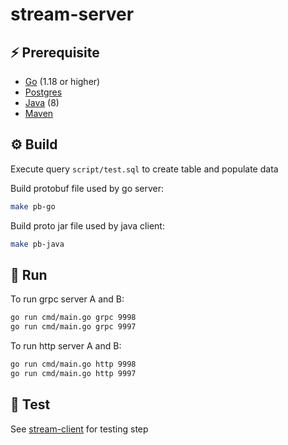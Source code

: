 # stream-server

## ⚡️ Prerequisite
-   [Go](https://go.dev/dl/) (1.18 or higher)
-   [Postgres](https://www.postgresql.org/download/)
-   [Java](https://www.oracle.com/java/technologies/downloads/) (8)
-   [Maven](https://maven.apache.org/download.cgi)

## ⚙️ Build
Execute query `script/test.sql` to create table and populate data

Build protobuf file used by go server:
```bash
make pb-go
```
Build proto jar file used by java client:
```bash
make pb-java
```

## 🤖 Run

To run grpc server A and B:
```bash
go run cmd/main.go grpc 9998
go run cmd/main.go grpc 9997
```

To run http server A and B:
```bash
go run cmd/main.go http 9998
go run cmd/main.go http 9997
```

## 🎯 Test
See [stream-client](https://github.com/Mahes2/stream-client/) for testing step
